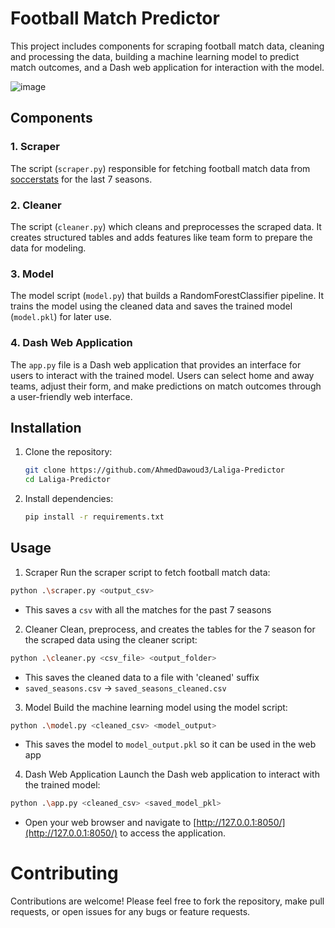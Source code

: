 # Football Match Predictor

This project includes components for scraping football match data, cleaning and processing the data, building a machine learning model to predict match outcomes, and a Dash web application for interaction with the model.

![image](https://github.com/AhmedDawoud3/Laliga-Predictor/assets/68483546/c2e86184-e294-4155-9559-a8b7612f043e)

## Components

### 1. Scraper

The script (`scraper.py`) responsible for fetching football match data from [soccerstats](https://soccerstats.com/latest.asp?league=spain) for the last 7 seasons.

### 2. Cleaner

The script (`cleaner.py`) which cleans and preprocesses the scraped data. It creates structured tables and adds features like team form to prepare the data for modeling.

### 3. Model

The model script (`model.py`) that builds a RandomForestClassifier pipeline. It trains the model using the cleaned data and saves the trained model (`model.pkl`) for later use.

### 4. Dash Web Application

The `app.py` file is a Dash web application that provides an interface for users to interact with the trained model. Users can select home and away teams, adjust their form, and make predictions on match outcomes through a user-friendly web interface.

## Installation
1. Clone the repository:
   ```bash
   git clone https://github.com/AhmedDawoud3/Laliga-Predictor
   cd Laliga-Predictor
   ```
2. Install dependencies:
   ```bash
   pip install -r requirements.txt
   ```

## Usage
1. Scraper
Run the scraper script to fetch football match data:

```bash
python .\scraper.py <output_csv>
```
* This saves a `csv` with all the matches for the past 7 seasons

2. Cleaner
Clean, preprocess, and creates the tables for the 7 season for the scraped data using the cleaner script:
```bash
python .\cleaner.py <csv_file> <output_folder>
```
* This saves the cleaned data to a file with 'cleaned' suffix
* `saved_seasons.csv` -> `saved_seasons_cleaned.csv`
3. Model
Build the machine learning model using the model script:
```bash
python .\model.py <cleaned_csv> <model_output>
```
* This saves the model to `model_output.pkl` so it can be used in the web app
4. Dash Web Application
Launch the Dash web application to interact with the trained model:
```bash
python .\app.py <cleaned_csv> <saved_model_pkl>
```
* Open your web browser and navigate to [http://127.0.0.1:8050/](http://127.0.0.1:8050/) to access the application.


  
# Contributing
Contributions are welcome! Please feel free to fork the repository, make pull requests, or open issues for any bugs or feature requests.
